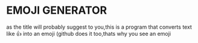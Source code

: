 
# EMOJI GENERATOR
as the title will probably suggest to you,this is a program that converts text like :thumbsup: into an emoji
(github does it too,thats why you see an emoji
